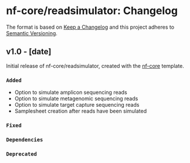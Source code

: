 # nf-core/readsimulator: Changelog

The format is based on [Keep a Changelog](https://keepachangelog.com/en/1.0.0/)
and this project adheres to [Semantic Versioning](https://semver.org/spec/v2.0.0.html).

## v1.0 - [date]

Initial release of nf-core/readsimulator, created with the [nf-core](https://nf-co.re/) template.

### `Added`

- Option to simulate amplicon sequencing reads
- Option to simulate metagenomic sequencing reads
- Option to simulate target capture sequencing reads
- Samplesheet creation after reads have been simulated

### `Fixed`

### `Dependencies`

### `Deprecated`
